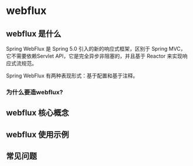 # webflux

## webflux 是什么
Spring WebFlux 是 Spring 5.0 引入的新的响应式框架，区别于 Spring MVC，它不需要依赖Servlet API，它是完全异步非阻塞的，并且基于 Reactor 来实现响应式流规范。

Spring WebFlux 有两种表现形式：基于配置和基于注释。

### 为什么要造webflux? 

## webflux 核心概念

## webflux 使用示例


## 常见问题